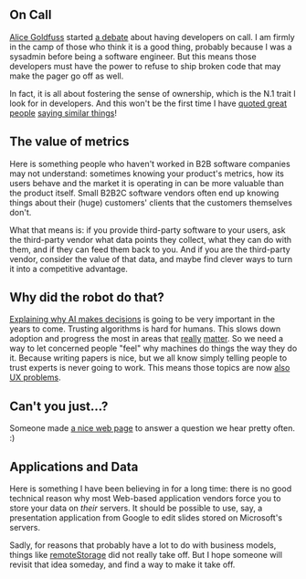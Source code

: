 <!--@
  title="Thoughts 2"
  published="2016-12-07 22:35:00"
  description = [[
    Thoughts on developers on call, the value of metrics, and AI that can
    explain its thought process.
  ]]
-->

## On Call

[Alice Goldfuss](https://twitter.com/alicegoldfuss) started
[a debate](https://dbsmasher.com/2016/12/07/on-being-on-call/) about having
developers on call. I am firmly in the camp of those who think it is a good
thing, probably because I was a sysadmin before being a software engineer.
But this means those developers must have the power to refuse to ship broken
code that may make the pager go off as well.

In fact, it is all about fostering the sense of ownership, which is the N.1
trait I look for in developers. And this won't be the first time I have
[quoted great people](https://twitter.com/pchapuis/status/222690433308966913)
[saying similar things](https://blog.separateconcerns.com/2013-03-24-vogels-skills.html)!

## The value of metrics

Here is something people who haven't worked in B2B software companies may not
understand: sometimes knowing your product's metrics, how its users behave and
the market it is operating in can be more valuable than the product itself.
Small B2B2C software vendors often end up knowing things about their (huge)
customers' clients that the customers themselves don't.

What that means is: if you provide third-party software to your users, ask the
third-party vendor what data points they collect, what they can do with them,
and if they can feed them back to you. And if you are the third-party vendor,
consider the value of that data, and maybe find clever ways to turn it into a
competitive advantage.

## Why did the robot do that?

[Explaining why AI makes decisions](https://insights.sei.cmu.edu/sei_blog/2016/12/why-did-the-robot-do-that.html)
is going to be very important in the years to come. Trusting algorithms is
hard for humans. This slows down adoption and progress the most in areas that
[really](https://twitter.com/CalebWatney/status/747772853102084097)
[matter](https://blog.separateconcerns.com/2015-11-06-e-voting.html). So we
need a way to let concerned people "feel" why machines do things the way they
do it. Because writing papers is nice, but we all know simply telling people to
trust experts is never going to work. This means those topics are now
[also UX problems](https://blog.separateconcerns.com/2016-09-16-thoughts-1.html#distributed-systems-are-a-ux-problem).

## Can't you just...?

Someone made [a nice web page](http://cantyoujust.no/) to answer a question we
hear pretty often. :)

## Applications and Data

Here is something I have been believing in for a long time: there is no good
technical reason why most Web-based application vendors force you to store
your data on *their* servers. It should be possible to use, say, a presentation
application from Google to edit slides stored on Microsoft's servers.

Sadly, for reasons that probably have a lot to do with business models,
things like
[remoteStorage](https://unhosted.org/adventures/7/Adding-remote-storage-to-unhosted-web-apps.html)
did not really take off. But I hope someone will revisit that idea someday,
and find a way to make it take off.
